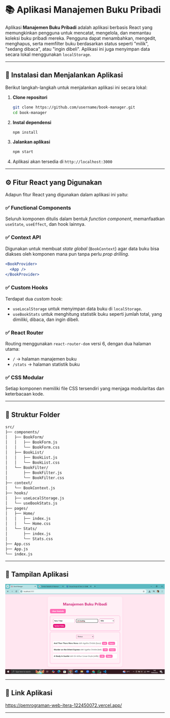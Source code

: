 
# 📚 Aplikasi Manajemen Buku Pribadi

Aplikasi **Manajemen Buku Pribadi** adalah aplikasi berbasis React yang memungkinkan pengguna untuk mencatat, mengelola, dan memantau koleksi buku pribadi mereka. Pengguna dapat menambahkan, mengedit, menghapus, serta memfilter buku berdasarkan status seperti "milik", "sedang dibaca", atau "ingin dibeli". Aplikasi ini juga menyimpan data secara lokal menggunakan `localStorage`.

---

## 🚀 Instalasi dan Menjalankan Aplikasi

Berikut langkah-langkah untuk menjalankan aplikasi ini secara lokal:

1. **Clone repositori**
   ```bash
   git clone https://github.com/username/book-manager.git
   cd book-manager
   ```

2. **Instal dependensi**
   ```bash
   npm install
   ```

3. **Jalankan aplikasi**
   ```bash
   npm start
   ```

4. Aplikasi akan tersedia di `http://localhost:3000`

---

## ⚙️ Fitur React yang Digunakan

Adapun fitur React yang digunakan dalam aplikasi ini yaitu:

### ✅ **Functional Components**
Seluruh komponen ditulis dalam bentuk *function component*, memanfaatkan `useState`, `useEffect`, dan hook lainnya.

### ✅ **Context API**
Digunakan untuk membuat *state global* (`BookContext`) agar data buku bisa diakses oleh komponen mana pun tanpa perlu *prop drilling*.

```jsx
<BookProvider>
  <App />
</BookProvider>
```

### ✅ **Custom Hooks**
Terdapat dua *custom hook*:
- `useLocalStorage` untuk menyimpan data buku di `localStorage`.
- `useBookStats` untuk menghitung statistik buku seperti jumlah total, yang dimiliki, dibaca, dan ingin dibeli.

### ✅ **React Router**
Routing menggunakan `react-router-dom` versi 6, dengan dua halaman utama:
- `/` → halaman manajemen buku
- `/stats` → halaman statistik buku

### ✅ **CSS Modular**
Setiap komponen memiliki file CSS tersendiri yang menjaga modularitas dan keterbacaan kode.

---

## 📌 Struktur Folder

```
src/
├── components/
│   ├── BookForm/
│   │   ├── BookForm.js
│   │   └── BookForm.css
│   ├── BookList/
│   │   ├── BookList.js
│   │   └── BookList.css
│   └── BookFilter/
│       ├── BookFilter.js
│       └── BookFilter.css
├── context/
│   └── BookContext.js
├── hooks/
│   ├── useLocalStorage.js
│   └── useBookStats.js
├── pages/
│   ├── Home/
│   │   ├── index.js
│   │   └── Home.css
│   └── Stats/
│       ├── index.js
│       └── Stats.css
├── App.css
├── App.js
└── index.js
```

---

## 📸 Tampilan Aplikasi

![Tampilan Aplikasi](public/home.png)

---

## 🔗 Link Aplikasi

https://pemrograman-web-itera-122450072.vercel.app/

---
